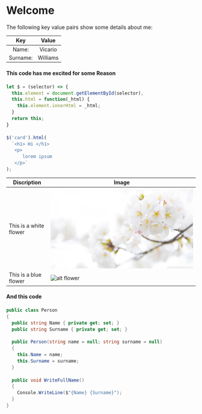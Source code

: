 [whiteFlower]: images/flowers/white/52506114.jpg
[blueFlower]: images/flowers/blue/

# Welcome
The following key value pairs show some details about me:

|Key       |Value     |
|:--------:|:--------:|
| Name:    | Vicario  |
| Surname: | Williams |

#### This code has me excited for some Reason
```javascript
let $ = (selector) => {
  this.element = document.getElementById(selector),
  this.html = function(_html) {
    this.element.innerHtml = _html;
  }
  return this;
}

$('card').html(
  `<h1> Hi </h1>
   <p>
      lorem ipsum
   </p>`
);
```

|      Discription       |            Image           |
|------------------------|----------------------------|
| This is a white flower | ![alt flower][whiteFlower] |
| This is a blue flower  | ![alt flower][blueFlower]  |

#### And this code
```c#
public class Person
{
  public string Name { private get; set; }
  public string Surname { private get; set; }
  
  public Person(string name = null; string surname = null)
  {
    this.Name = name;
    this.Surname = surname;
  }
  
  public void WriteFullName()
  {
    Console.WriteLine($"{Name} {Surname}");
  }
}
```
